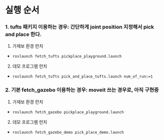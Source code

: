 실행 순서
======================

### 1. tufts 패키지 이용하는 경우: 간단하게 joint position 지정해서 pick and place 한다.

1. 가재보 환경 런치
* `roslaunch fetch_tufts pickplace_playground.launch`

2. 데모 프로그램 런치
* `roslaunch fetch_tufts pick_and_place_tufts.launch num_of_run:=1`


### 2. 기본 fetch_gazebo 이용하는 경우: moveit 쓰는 경우로, 아직 구현중

1. 가재보 환경 런치
* `roslaunch fetch_gazebo pickplace_playground.launch`

2. 데모 프로그램 런치
* `roslaunch fetch_gazebo_demo pick_place_demo.launch`
